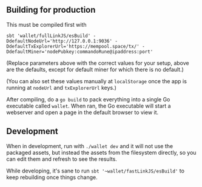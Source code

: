 ## Building for production

This must be compiled first with

```
sbt 'wallet/fullLinkJS/esBuild' -DdefaultNodeUrl='http://127.0.0.1:9036' -DdefaultTxExplorerUrl='https://mempool.space/tx/' -DdefaultMiner='nodePubkey:commandoRune@ipaddress:port'
```

(Replace parameters above with the correct values for your setup, above are the defaults, except for default miner for which there is no default.)

(You can also set these values manually at `localStorage` once the app is running at `nodeUrl` and `txExplorerUrl` keys.)

After compiling, do a `go build` to pack everything into a single Go executable called `wallet`. When ran, the Go executable will start a webserver and open a page in the default browser to view it.

## Development

When in development, run with `./wallet dev` and it will not use the packaged assets, but instead the assets from the filesystem directly, so you can edit them and refresh to see the results.

While developing, it's sane to run `sbt '~wallet/fastLinkJS/esBuild'` to keep rebuilding once things change.
